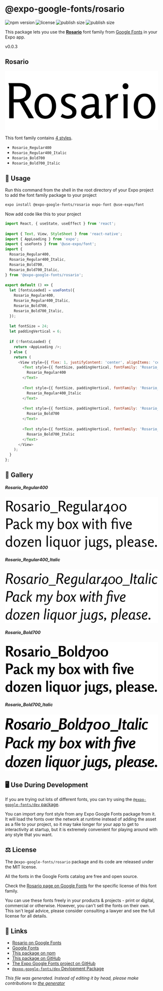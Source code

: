 # @expo-google-fonts/rosario

![npm version](https://flat.badgen.net/npm/v/@expo-google-fonts/rosario)
![license](https://flat.badgen.net/github/license/expo/google-fonts)
![publish size](https://flat.badgen.net/packagephobia/install/@expo-google-fonts/rosario)
![publish size](https://flat.badgen.net/packagephobia/publish/@expo-google-fonts/rosario)

This package lets you use the [**Rosario**](https://fonts.google.com/specimen/Rosario) font family from [Google Fonts](https://fonts.google.com/) in your Expo app.

v0.0.3

## Rosario

![Rosario](./font-family.png)

This font family contains [4 styles](#gallery).

- `Rosario_Regular400`
- `Rosario_Regular400_Italic`
- `Rosario_Bold700`
- `Rosario_Bold700_Italic`

## 🔡 Usage

Run this command from the shell in the root directory of your Expo project to add the font family package to your project
```sh
expo install @expo-google-fonts/rosario expo-font @use-expo/font
```

Now add code like this to your project
```js
import React, { useState, useEffect } from 'react';

import { Text, View, StyleSheet } from 'react-native';
import { AppLoading } from 'expo';
import { useFonts } from '@use-expo/font';
import {
  Rosario_Regular400,
  Rosario_Regular400_Italic,
  Rosario_Bold700,
  Rosario_Bold700_Italic,
} from '@expo-google-fonts/rosario';

export default () => {
  let [fontsLoaded] = useFonts({
    Rosario_Regular400,
    Rosario_Regular400_Italic,
    Rosario_Bold700,
    Rosario_Bold700_Italic,
  });

  let fontSize = 24;
  let paddingVertical = 6;

  if (!fontsLoaded) {
    return <AppLoading />;
  } else {
    return (
      <View style={{ flex: 1, justifyContent: 'center', alignItems: 'center' }}>
        <Text style={{ fontSize, paddingVertical, fontFamily: 'Rosario_Regular400' }}>
          Rosario_Regular400
        </Text>

        <Text style={{ fontSize, paddingVertical, fontFamily: 'Rosario_Regular400_Italic' }}>
          Rosario_Regular400_Italic
        </Text>

        <Text style={{ fontSize, paddingVertical, fontFamily: 'Rosario_Bold700' }}>
          Rosario_Bold700
        </Text>

        <Text style={{ fontSize, paddingVertical, fontFamily: 'Rosario_Bold700_Italic' }}>
          Rosario_Bold700_Italic
        </Text>
      </View>
    );
  }
};

```

## 📖 Gallery

##### Rosario_Regular400
![Rosario_Regular400](./dc6413573a989dcba9ee4d0b7670f9eb53c458ddefc205ef6e0bd1e1c0be395e.ttf.png)

##### Rosario_Regular400_Italic
![Rosario_Regular400_Italic](./f099b91c7f453830c2471e0be3a576f1f58943f343e98b2d994a8f195364e51f.ttf.png)

##### Rosario_Bold700
![Rosario_Bold700](./eba2172f0e05afe4e99a14d3a265d3f334e6110105c10842f43387dc99341df6.ttf.png)

##### Rosario_Bold700_Italic
![Rosario_Bold700_Italic](./2fde400ab1655e1710a53bca2ab413a1504a54748fcac3b8ffea6135f4b8aabb.ttf.png)


## 🖥️ Use During Development

If you are trying out lots of different fonts, you can try using the [`@expo-google-fonts/dev` package](https://github.com/expo/google-fonts/tree/master/font-packages/dev#readme).

You can import *any* font style from any Expo Google Fonts package from it. It will load the fonts
over the network at runtime instead of adding the asset as a file to your project, so it may take longer
for your app to get to interactivity at startup, but it is extremely convenient
for playing around with any style that you want.

## ⚖️ License

The `@expo-google-fonts/rosario` package and its code are released under the MIT license.

All the fonts in the Google Fonts catalog are free and open source.

Check the [Rosario page on Google Fonts](https://fonts.google.com/specimen/Rosario) for the specific license of this font family.

You can use these fonts freely in your products & projects - print or digital, commercial or otherwise. However, you can't sell the fonts on their own. This isn't legal advice, please consider consulting a lawyer and see the full license for all details.

## 🔗 Links

- [Rosario on Google Fonts](https://fonts.google.com/specimen/Rosario)
- [Google Fonts](https://fonts.google.com/)
- [This package on npm](https://www.npmjs.com/package/@expo-google-fonts/rosario)
- [This package on GitHub](https://github.com/expo/google-fonts/tree/master/font-packages/rosario)
- [The Expo Google Fonts project on GitHub](https://github.com/expo/google-fonts)
- [`@expo-google-fonts/dev` Devlopment Package](https://github.com/expo/google-fonts/tree/master/font-packages/dev)


*This file was generated. Instead of editing it by head, please make contributions to [the generator](https://github.com/expo/google-fonts/tree/master/packages/generator)*
